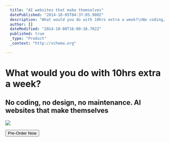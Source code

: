 ```yaml
---
  title: "AI websites that make themselves"
  datePublished: "2014-10-05T04:37:05.900Z"
  description: "What would you do with 10hrs extra a week?\nNo coding, no design, no maintenance. AI websites that make themselves\n\nPre-Order Now"
  author: []
  dateModified: "2014-10-08T16:09:16.702Z"
  published: true
  _type: "Product"
  _context: "http://schema.org"

---
```

# What would you do with 10hrs extra a week?

## No coding, no design, no maintenance. AI websites that make themselves
![](https://s3-us-west-2.amazonaws.com/cdn.thegrid.io/assets/images/mountain.jpg)

<button data-uuid="f6a4bd8d-55ec-4c3a-9ccd-9c5f3df80802" data-role="cta" data-verb="purchase" data-sum="9600" style="">Pre-Order Now</button>